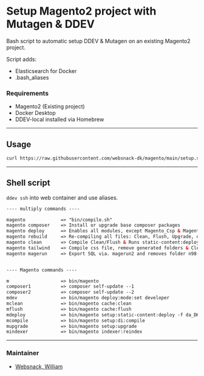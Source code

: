 # Setup Magento2 project with Mutagen &amp; DDEV

Bash script to automatic setup DDEV & Mutagen on an existing Magento2 project.

Script adds:
- Elasticsearch for Docker
- .bash_aliases

### Requirements 
- Magento2 (Existing project)
- Docker Desktop
- DDEV-local installed via Homebrew

---

## Usage

```bash 
curl https://raw.githubusercontent.com/websnack-dk/magento/main/setup.sh | bash
```

--- 

## Shell script

`ddev ssh` into web container and use aliases. 

```html
---- multiply commands ---- 

magento             => "bin/compile.sh"
magento composer    => Install or upgrade base composer packages  
magento deploy      => Enables all modules, except Magento_Csp & Magento_TwoFactorAuth & runs base setup 
magento rebuild     => Re-compiling all files: Clean, Flush, Upgrade, di:compile & static-content:deploy da_DK  
magento clean       => Compile Clean/Flush & Runs static-content:deploy da_DK 
magento tailwind    => Compile css file, remove generated folders & Clean/flush 
magento magerun     => Export SQL via. magerun2 and removes folder n98-magerun2.phar


---- Magento commands ----

m                   => bin/magento
composer1           => composer self-update --1
composer2           => composer self-update --2
mdev                => bin/magento deploy:mode:set developer
mclean              => bin/magento cache:clean
mflush              => bin/magento cache:flush
mdeploy             => bin/magento setup:static-content:deploy -f da_DK
mcompile            => bin/magento setup:di:compile
mupgrade            => bin/magento setup:upgrade
mindexer            => bin/magento indexer:reindex
```

--- 

### Maintainer

- [Websnack, William](https://websnack.dk)